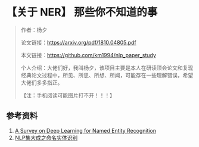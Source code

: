 # 【关于 NER】 那些你不知道的事

> 作者：杨夕
> 
> 论文链接：https://arxiv.org/pdf/1810.04805.pdf
> 
> 本文链接：https://github.com/km1994/nlp_paper_study
> 
> 个人介绍：大佬们好，我叫杨夕，该项目主要是本人在研读顶会论文和复现经典论文过程中，所见、所思、所想、所闻，可能存在一些理解错误，希望大佬们多多指正。
> 
> 【注：手机阅读可能图片打不开！！！】






## 参考资料

1. [A Survey on Deep Learning for Named Entity Recognition](https://arxiv.org/pdf/1812.09449.pdf)
2. [NLP集大成之命名实体识别](https://mp.weixin.qq.com/s?__biz=MzI4MDYzNzg4Mw==&mid=2247520685&idx=3&sn=aef975d579c190594a202abb8159513b&chksm=ebb7a979dcc0206f7b0aa745ddbae777fb84cd57481ed5697a12fccddca5be5d9f0010bc07ef&mpshare=1&scene=22&srcid=1231rtG7X3DlS9ZGf2XZJBSu&sharer_sharetime=1609377507173&sharer_shareid=da84f0d2d31380d783922b9e26cacfe2#rd)